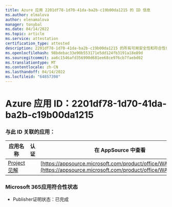 ```yaml
---
title: Azure 应用 2201df78-1d70-41da-ba2b-c19b00da1215 的 ID 信息
ms.author: elmalova
author: elenamalova
manager: tonybal
ms.date: 04/14/2022
ms.topic: article
ms.service: attestation
certification_type: attested
description: 2201df78-1d70-41da-ba2b-c19b00da1215 的所有可用安全性和符合性信息。
ms.openlocfilehash: 98bdebac33e90b553171e5dd124fb3191a18e89d
ms.sourcegitcommit: aa6c1546afd356990d681ee68ce976cb7faebd02
ms.translationtype: MT
ms.contentlocale: zh-CN
ms.lasthandoff: 04/14/2022
ms.locfileid: "64857398"
---
```

# <a name="azure-app-id-2201df78-1d70-41da-ba2b-c19b00da1215"></a>Azure 应用 ID：2201df78-1d70-41da-ba2b-c19b00da1215


### <a name="apps-associated-with-this-id"></a>与此 ID 关联的应用：
| **应用名称** | **认证** | **在 AppSource 中查看** |
|--------------|---------------|-----------------------|
| [Project 见解](../forward/WA200003171.md) |  | [https://appsource.microsoft.com/product/office/WA200003171](https://appsource.microsoft.com/product/office/WA200003171) |

### <a name="microsoft-365-app-compliance-status"></a>Microsoft 365应用符合性状态
- Publisher证明状态：已完成
